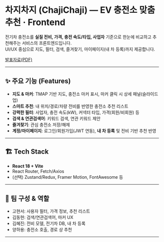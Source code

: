 # 차지차지 (ChajiChaji) — EV 충전소 맞춤 추천 · Frontend

전기차 충전소를 **실질 전비, 가격, 충전 속도/타입, 사업자** 기준으로 한눈에 비교하고 추천해주는 서비스의 프론트엔드입니다.  
UI/UX 중심으로 지도, 필터, 검색, 즐겨찾기, 마이페이지(내 차 등록)까지 제공합니다.

[발표자료(PDF)](./docs/발표자료.pdf)

---

## ✨ 주요 기능 (Features)
- **지도 & 마커**: TMAP 기반 지도, 충전소 마커 표시, 마커 클릭 시 상세 패널(슬라이드 업)
- **스마트 추천**: 내 위치/경로/차량 전비를 반영한 충전소 추천 리스트
- **강력한 필터**: 사업자, 충전 속도(kW), 커넥터 타입, 가격(회원/비회원) 등
- **검색 & 연관검색어**: 키워드 검색, 연관 키워드 제안
- **즐겨찾기**: 관심 충전소 저장/해제
- **계정/마이페이지**: 로그인/회원가입(JWT 연동), **내 차 등록** 및 전비 기반 추천 반영

---

## 🏗️ Tech Stack
- **React 18 + Vite**
- React Router, Fetch/Axios
- (선택) Zustand/Redux, Framer Motion, FontAwesome 등

---

## 👥 팀 구성 & 역할
- 고현서: 사용자 필터, 가격 정보, 추천 리스트
- 김동현: 검색/연관검색어, 마커 UX
- 김혜진: 전비 모델, 전기차 DB, 내 차 등록
- 양하용: 충전소 호출, 경로 상 추천

---

